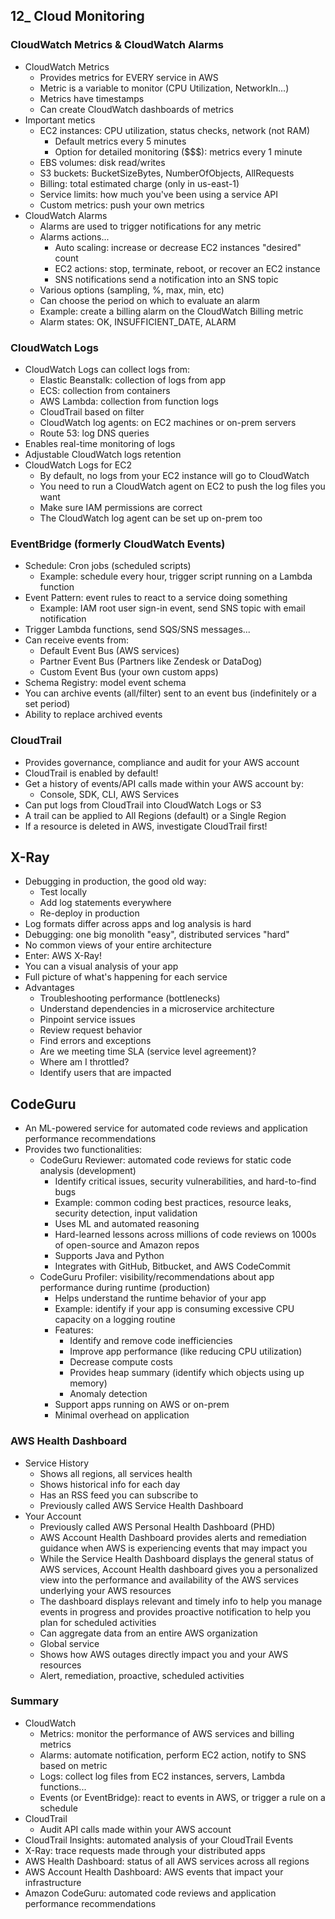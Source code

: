 ## 12_ Cloud Monitoring

### CloudWatch Metrics & CloudWatch Alarms
- CloudWatch Metrics
  - Provides metrics for EVERY service in AWS
  - Metric is a variable to monitor (CPU Utilization, NetworkIn...)
  - Metrics have timestamps
  - Can create CloudWatch dashboards of metrics
- Important metics
  - EC2 instances: CPU utilization, status checks, network (not RAM)
    - Default metrics every 5 minutes
    - Option for detailed monitoring ($$$): metrics every 1 minute
  - EBS volumes: disk read/writes
  - S3 buckets: BucketSizeBytes, NumberOfObjects, AllRequests
  - Billing: total estimated charge (only in us-east-1)
  - Service limits: how much you've been using a service API
  - Custom metrics: push your own metrics
- CloudWatch Alarms
  - Alarms are used to trigger notifications for any metric
  - Alarms actions...
    - Auto scaling: increase or decrease EC2 instances "desired" count
    - EC2 actions: stop, terminate, reboot, or recover an EC2 instance
    - SNS notifications send a notification into an SNS topic
  - Various options (sampling, %, max, min, etc)
  - Can choose the period on which to evaluate an alarm
  - Example: create a billing alarm on the CloudWatch Billing metric
  - Alarm states: OK, INSUFFICIENT_DATE, ALARM

### CloudWatch Logs
- CloudWatch Logs can collect logs from:
  - Elastic Beanstalk: collection of logs from app
  - ECS: collection from containers
  - AWS Lambda: collection from function logs
  - CloudTrail based on filter
  - CloudWatch log agents: on EC2 machines or on-prem servers
  - Route 53: log DNS queries
- Enables real-time monitoring of logs
- Adjustable CloudWatch logs retention
- CloudWatch Logs for EC2
  - By default, no logs from your EC2 instance will go to CloudWatch
  - You need to run a CloudWatch agent on EC2 to push the log files you want
  - Make sure IAM permissions are correct
  - The CloudWatch log agent can be set up on-prem too

### EventBridge (formerly CloudWatch Events)
- Schedule: Cron jobs (scheduled scripts)
  - Example: schedule every hour, trigger script running on a Lambda function
- Event Pattern: event rules to react to a service doing something
  - Example: IAM root user sign-in event, send SNS topic with email notification
- Trigger Lambda functions, send SQS/SNS messages...
- Can receive events from:
  - Default Event Bus (AWS services)
  - Partner Event Bus (Partners like Zendesk or DataDog)
  - Custom Event Bus (your own custom apps)
- Schema Registry: model event schema
- You can archive events (all/filter) sent to an event bus (indefinitely or a set period)
- Ability to replace archived events

### CloudTrail
- Provides governance, compliance and audit for your AWS account
- CloudTrail is enabled by default!
- Get a history of events/API calls made within your AWS account by:
  - Console, SDK, CLI, AWS Services
- Can put logs from CloudTrail into CloudWatch Logs or S3
- A trail can be applied to All Regions (default) or a Single Region
- If a resource is deleted in AWS, investigate CloudTrail first!

## X-Ray
- Debugging in production, the good old way:
  - Test locally
  - Add log statements everywhere
  - Re-deploy in production
- Log formats differ across apps and log analysis is hard
- Debugging: one big monolith "easy", distributed services "hard"
- No common views of your entire architecture
- Enter: AWS X-Ray!
- You can a visual analysis of your app
- Full picture of what's happening for each service
- Advantages
  - Troubleshooting performance (bottlenecks)
  - Understand dependencies in a microservice architecture
  - Pinpoint service issues
  - Review request behavior 
  - Find errors and exceptions
  - Are we meeting time SLA (service level agreement)?
  - Where am I throttled?
  - Identify users that are impacted

## CodeGuru
- An ML-powered service for automated code reviews and application performance recommendations
- Provides two functionalities:
  - CodeGuru Reviewer: automated code reviews for static code analysis (development)
    - Identify critical issues, security vulnerabilities, and hard-to-find bugs
    - Example: common coding best practices, resource leaks, security detection, input validation
    - Uses ML and automated reasoning
    - Hard-learned lessons across millions of code reviews on 1000s of open-source and Amazon repos
    - Supports Java and Python
    - Integrates with GitHub, Bitbucket, and AWS CodeCommit
  - CodeGuru Profiler: visibility/recommendations about app performance during runtime (production)
    - Helps understand the runtime behavior of your app
    - Example: identify if your app is consuming excessive CPU capacity on a logging routine
    - Features:
      - Identify and remove code inefficiencies
      - Improve app performance (like reducing CPU utilization)
      - Decrease compute costs
      - Provides heap summary (identify which objects using up memory)
      - Anomaly detection
    - Support apps running on AWS or on-prem
    - Minimal overhead on application

### AWS Health Dashboard
- Service History
  - Shows all regions, all services health
  - Shows historical info for each day
  - Has an RSS feed you can subscribe to
  - Previously called AWS Service Health Dashboard
- Your Account
  - Previously called AWS Personal Health Dashboard (PHD)
  - AWS Account Health Dashboard provides alerts and remediation guidance when AWS is experiencing events that may impact you
  - While the Service Health Dashboard displays the general status of AWS services, Account Health dashboard gives you a personalized view into the performance and availability of the AWS services underlying your AWS resources
  - The dashboard displays relevant and timely info to help you manage events in progress and provides proactive notification to help you plan for scheduled activities 
  - Can aggregate data from an entire AWS organization 
  - Global service
  - Shows how AWS outages directly impact you and your AWS resources
  - Alert, remediation, proactive, scheduled activities

### Summary
- CloudWatch
  - Metrics: monitor the performance of AWS services and billing metrics
  - Alarms: automate notification, perform EC2 action, notify to SNS based on metric
  - Logs: collect log files from EC2 instances, servers, Lambda functions...
  - Events (or EventBridge): react to events in AWS, or trigger a rule on a schedule
- CloudTrail
  - Audit API calls made within your AWS account
- CloudTrail Insights: automated analysis of your CloudTrail Events
- X-Ray: trace requests made through your distributed apps
- AWS Health Dashboard: status of all AWS services across all regions
- AWS Account Health Dashboard: AWS events that impact your infrastructure 
- Amazon CodeGuru: automated code reviews and application performance recommendations